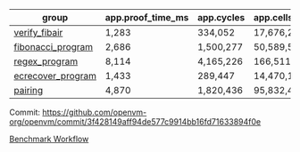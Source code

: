 | group | app.proof_time_ms | app.cycles | app.cells_used | leaf.proof_time_ms | leaf.cycles | leaf.cells_used |
| -- | -- | -- | -- | -- | -- | -- |
| [verify_fibair](https://github.com/openvm-org/openvm/blob/benchmark-results/benchmarks/verify_fibair-3f428149aff94de577c9914bb16fd71633894f0e.md) | 1,283 |  334,052 |  17,676,218 |- | - | - |
| [fibonacci_program](https://github.com/openvm-org/openvm/blob/benchmark-results/benchmarks/fibonacci-3f428149aff94de577c9914bb16fd71633894f0e.md) | 2,686 |  1,500,277 |  50,589,503 | 3,803 |  1,263,357 |  70,284,320 |
| [regex_program](https://github.com/openvm-org/openvm/blob/benchmark-results/benchmarks/regex-3f428149aff94de577c9914bb16fd71633894f0e.md) | 8,114 |  4,165,226 |  166,511,152 | 14,578 |  3,982,039 |  304,556,198 |
| [ecrecover_program](https://github.com/openvm-org/openvm/blob/benchmark-results/benchmarks/ecrecover-3f428149aff94de577c9914bb16fd71633894f0e.md) | 1,433 |  289,447 |  14,470,186 | 12,742 |  2,988,581 |  244,252,978 |
| [pairing](https://github.com/openvm-org/openvm/blob/benchmark-results/benchmarks/pairing-3f428149aff94de577c9914bb16fd71633894f0e.md) | 4,870 |  1,820,436 |  95,832,407 | 14,275 |  3,267,474 |  273,857,532 |


Commit: https://github.com/openvm-org/openvm/commit/3f428149aff94de577c9914bb16fd71633894f0e

[Benchmark Workflow](https://github.com/openvm-org/openvm/actions/runs/14475375445)

